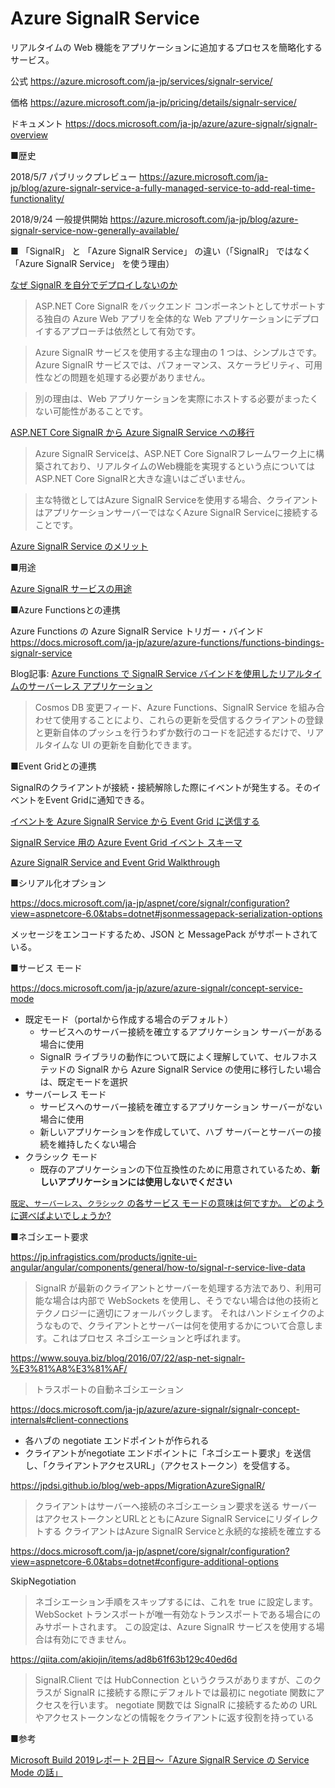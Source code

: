 # Azure SignalR Service

リアルタイムの Web 機能をアプリケーションに追加するプロセスを簡略化するサービス。

公式 https://azure.microsoft.com/ja-jp/services/signalr-service/

価格 https://azure.microsoft.com/ja-jp/pricing/details/signalr-service/

ドキュメント https://docs.microsoft.com/ja-jp/azure/azure-signalr/signalr-overview

■歴史

2018/5/7 パブリックプレビュー https://azure.microsoft.com/ja-jp/blog/azure-signalr-service-a-fully-managed-service-to-add-real-time-functionality/


2018/9/24 一般提供開始 https://azure.microsoft.com/ja-jp/blog/azure-signalr-service-now-generally-available/


■ 「SignalR」 と 「Azure SignalR Service」 の違い（「SignalR」 ではなく 「Azure SignalR Service」 を使う理由）

[なぜ SignalR を自分でデプロイしないのか](https://docs.microsoft.com/ja-jp/azure/azure-signalr/signalr-concept-scale-aspnet-core#why-not-deploy-signalr-myself)

> ASP.NET Core SignalR をバックエンド コンポーネントとしてサポートする独自の Azure Web アプリを全体的な Web アプリケーションにデプロイするアプローチは依然として有効です。

> Azure SignalR サービスを使用する主な理由の 1 つは、シンプルさです。 Azure SignalR サービスでは、パフォーマンス、スケーラビリティ、可用性などの問題を処理する必要がありません。

> 別の理由は、Web アプリケーションを実際にホストする必要がまったくない可能性があることです。

[ASP.NET Core SignalR から Azure SignalR Service への移行](https://jpdsi.github.io/blog/web-apps/MigrationAzureSignalR/)

> Azure SignalR Serviceは、ASP.NET Core SignalRフレームワーク上に構築されており、リアルタイムのWeb機能を実現するという点についてはASP.NET Core SignalRと大きな違いはございません。

> 主な特徴としてはAzure SignalR Serviceを使用する場合、クライアントはアプリケーションサーバーではなくAzure SignalR Serviceに接続することです。

[Azure SignalR Service のメリット](https://jpdsi.github.io/blog/web-apps/MigrationAzureSignalR/#Azure-SignalR-Service-%E3%81%AE%E3%83%A1%E3%83%AA%E3%83%83%E3%83%88)



■用途

[Azure SignalR サービスの用途](https://docs.microsoft.com/ja-jp/azure/azure-signalr/signalr-overview#what-is-azure-signalr-service-used-for)


■Azure Functionsとの連携

Azure Functions の Azure SignalR Service トリガー・バインド https://docs.microsoft.com/ja-jp/azure/azure-functions/functions-bindings-signalr-service

Blog記事: [Azure Functions で SignalR Service バインドを使用したリアルタイムのサーバーレス アプリケーション](https://azure.microsoft.com/ja-jp/blog/real-time-serverless-applications-with-the-signalr-service-bindings-in-azure-functions/)

> Cosmos DB 変更フィード、Azure Functions、SignalR Service を組み合わせて使用することにより、これらの更新を受信するクライアントの登録と更新自体のプッシュを行うわずか数行のコードを記述するだけで、リアルタイムな UI の更新を自動化できます。


■Event Gridとの連携

SignalRのクライアントが接続・接続解除した際にイベントが発生する。そのイベントをEvent Gridに通知できる。

[イベントを Azure SignalR Service から Event Grid に送信する](https://docs.microsoft.com/ja-jp/azure/azure-signalr/signalr-howto-event-grid-integration)

[SignalR Service 用の Azure Event Grid イベント スキーマ](https://docs.microsoft.com/ja-jp/azure/event-grid/event-schema-azure-signalr)

[Azure SignalR Service and Event Grid Walkthrough](https://microsoft.github.io/AzureTipsAndTricks/blog/blog/tip243.html)


■シリアル化オプション

https://docs.microsoft.com/ja-jp/aspnet/core/signalr/configuration?view=aspnetcore-6.0&tabs=dotnet#jsonmessagepack-serialization-options

メッセージをエンコードするため、JSON と MessagePack がサポートされている。

■サービス モード

https://docs.microsoft.com/ja-jp/azure/azure-signalr/concept-service-mode

- 既定モード（portalから作成する場合のデフォルト）
  - サービスへのサーバー接続を確立するアプリケーション サーバーがある場合に使用
  - SignalR ライブラリの動作について既によく理解していて、セルフホステッドの SignalR から Azure SignalR Service の使用に移行したい場合は、既定モードを選択
- サーバーレス モード
  - サービスへのサーバー接続を確立するアプリケーション サーバーがない場合に使用
  - 新しいアプリケーションを作成していて、ハブ サーバーとサーバーの接続を維持したくない場合
- クラシック モード
  - 既存のアプリケーションの下位互換性のために用意されているため、**新しいアプリケーションには使用しないでください**

[`既定`、`サーバーレス`、`クラシック` の各サービス モードの意味は何ですか。 どのように選べばよいでしょうか?](https://docs.microsoft.com/ja-jp/azure/azure-signalr/signalr-resource-faq?WT.mc_id=Portal-fx#----------------------------------------------------------)


■ネゴシエート要求

https://jp.infragistics.com/products/ignite-ui-angular/angular/components/general/how-to/signal-r-service-live-data

> SignalR が最新のクライアントとサーバーを処理する方法であり、利用可能な場合は内部で WebSockets を使用し、そうでない場合は他の技術とテクノロジーに適切にフォールバックします。
> それはハンドシェイクのようなもので、クライアントとサーバーは何を使用するかについて合意します。これはプロセス ネゴシエーションと呼ばれます。


https://www.souya.biz/blog/2016/07/22/asp-net-signalr-%E3%81%A8%E3%81%AF/

> トラスポートの自動ネゴシエーション

https://docs.microsoft.com/ja-jp/azure/azure-signalr/signalr-concept-internals#client-connections

- 各ハブの negotiate エンドポイントが作られる
- クライアントがnegotiate エンドポイントに「ネゴシエート要求」を送信し、「クライアントアクセスURL」（アクセストークン）を受信する。

https://jpdsi.github.io/blog/web-apps/MigrationAzureSignalR/

> クライアントはサーバーへ接続のネゴシエーション要求を送る
> サーバーはアクセストークンとURLとともにAzure SignalR Serviceにリダイレクトする
> クライアントはAzure SignalR Serviceと永続的な接続を確立する

https://docs.microsoft.com/ja-jp/aspnet/core/signalr/configuration?view=aspnetcore-6.0&tabs=dotnet#configure-additional-options

SkipNegotiation

> ネゴシエーション手順をスキップするには、これを true に設定します。 WebSocket トランスポートが唯一有効なトランスポートである場合にのみサポートされます。 この設定は、Azure SignalR サービスを使用する場合は有効にできません。

https://qiita.com/akiojin/items/ad8b61f63b129c40ed6d

> SignalR.Client では HubConnection というクラスがありますが、このクラスが SignalR に接続する際にデフォルトでは最初に negotiate 関数にアクセスを行います。
> negotiate 関数では SignalR に接続するための URL やアクセストークンなどの情報をクライアントに返す役割を持っている

■参考

[Microsoft Build 2019レポート 2日目〜「Azure SignalR Service の Service Mode の話」](https://tech-lab.sios.jp/archives/15427)